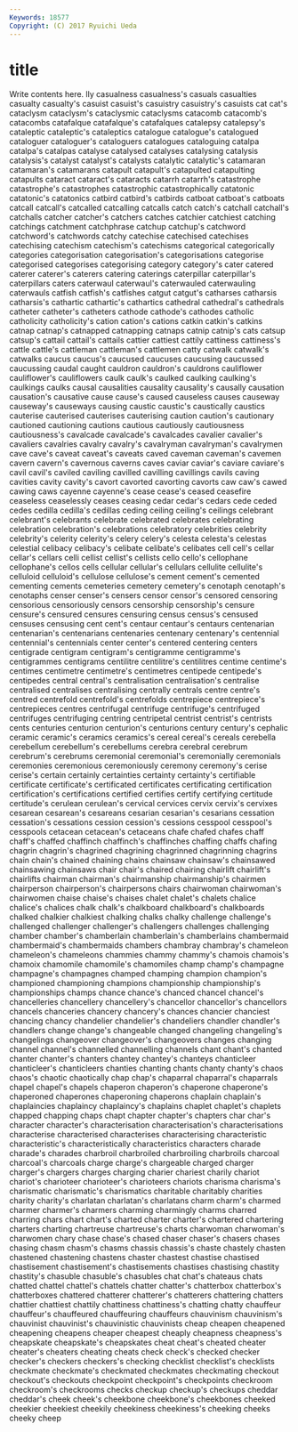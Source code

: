```yaml
---
Keywords: 18577 
Copyright: (C) 2017 Ryuichi Ueda
---
```


# title

Write contents here.
lly casualness
casualness's casuals casualties casualty casualty's casuist casuist's casuistry casuistry's casuists
cat cat's cataclysm cataclysm's cataclysmic cataclysms catacomb catacomb's catacombs catafalque
catafalque's catafalques catalepsy catalepsy's cataleptic cataleptic's cataleptics catalogue catalogue's catalogued
cataloguer cataloguer's cataloguers catalogues cataloguing catalpa catalpa's catalpas catalyse catalysed
catalyses catalysing catalysis catalysis's catalyst catalyst's catalysts catalytic catalytic's catamaran
catamaran's catamarans catapult catapult's catapulted catapulting catapults cataract cataract's cataracts
catarrh catarrh's catastrophe catastrophe's catastrophes catastrophic catastrophically catatonic catatonic's catatonics
catbird catbird's catbirds catboat catboat's catboats catcall catcall's catcalled catcalling
catcalls catch catch's catchall catchall's catchalls catcher catcher's catchers catches
catchier catchiest catching catchings catchment catchphrase catchup catchup's catchword catchword's
catchwords catchy catechise catechised catechises catechising catechism catechism's catechisms categorical
categorically categories categorisation categorisation's categorisations categorise categorised categorises categorising category
category's cater catered caterer caterer's caterers catering caterings caterpillar caterpillar's
caterpillars caters caterwaul caterwaul's caterwauled caterwauling caterwauls catfish catfish's catfishes
catgut catgut's catharses catharsis catharsis's cathartic cathartic's cathartics cathedral cathedral's
cathedrals catheter catheter's catheters cathode cathode's cathodes catholic catholicity catholicity's
cation cation's cations catkin catkin's catkins catnap catnap's catnapped catnapping
catnaps catnip catnip's cats catsup catsup's cattail cattail's cattails cattier
cattiest cattily cattiness cattiness's cattle cattle's cattleman cattleman's cattlemen catty
catwalk catwalk's catwalks caucus caucus's caucused caucuses caucusing caucussed caucussing
caudal caught cauldron cauldron's cauldrons cauliflower cauliflower's cauliflowers caulk caulk's
caulked caulking caulking's caulkings caulks causal causalities causality causality's causally
causation causation's causative cause cause's caused causeless causes causeway causeway's
causeways causing caustic caustic's caustically caustics cauterise cauterised cauterises cauterising
caution caution's cautionary cautioned cautioning cautions cautious cautiously cautiousness cautiousness's
cavalcade cavalcade's cavalcades cavalier cavalier's cavaliers cavalries cavalry cavalry's cavalryman
cavalryman's cavalrymen cave cave's caveat caveat's caveats caved caveman caveman's
cavemen cavern cavern's cavernous caverns caves caviar caviar's caviare caviare's
cavil cavil's caviled caviling cavilled cavilling cavillings cavils caving cavities
cavity cavity's cavort cavorted cavorting cavorts caw caw's cawed cawing
caws cayenne cayenne's cease cease's ceased ceasefire ceaseless ceaselessly ceases
ceasing cedar cedar's cedars cede ceded cedes cedilla cedilla's cedillas
ceding ceiling ceiling's ceilings celebrant celebrant's celebrants celebrate celebrated celebrates
celebrating celebration celebration's celebrations celebratory celebrities celebrity celebrity's celerity celerity's
celery celery's celesta celesta's celestas celestial celibacy celibacy's celibate celibate's
celibates cell cell's cellar cellar's cellars celli cellist cellist's cellists
cello cello's cellophane cellophane's cellos cells cellular cellular's cellulars cellulite
cellulite's celluloid celluloid's cellulose cellulose's cement cement's cemented cementing cements
cemeteries cemetery cemetery's cenotaph cenotaph's cenotaphs censer censer's censers censor
censor's censored censoring censorious censoriously censors censorship censorship's censure censure's
censured censures censuring census census's censused censuses censusing cent cent's
centaur centaur's centaurs centenarian centenarian's centenarians centenaries centenary centenary's centennial
centennial's centennials center center's centered centering centers centigrade centigram centigram's
centigramme centigramme's centigrammes centigrams centilitre centilitre's centilitres centime centime's centimes
centimetre centimetre's centimetres centipede centipede's centipedes central central's centralisation centralisation's
centralise centralised centralises centralising centrally centrals centre centre's centred centrefold
centrefold's centrefolds centrepiece centrepiece's centrepieces centres centrifugal centrifuge centrifuge's centrifuged
centrifuges centrifuging centring centripetal centrist centrist's centrists cents centuries centurion
centurion's centurions century century's cephalic ceramic ceramic's ceramics ceramics's cereal
cereal's cereals cerebella cerebellum cerebellum's cerebellums cerebra cerebral cerebrum cerebrum's
cerebrums ceremonial ceremonial's ceremonially ceremonials ceremonies ceremonious ceremoniously ceremony ceremony's
cerise cerise's certain certainly certainties certainty certainty's certifiable certificate certificate's
certificated certificates certificating certification certification's certifications certified certifies certify certifying
certitude certitude's cerulean cerulean's cervical cervices cervix cervix's cervixes cesarean
cesarean's cesareans cesarian cesarian's cesarians cessation cessation's cessations cession cession's
cessions cesspool cesspool's cesspools cetacean cetacean's cetaceans chafe chafed chafes
chaff chaff's chaffed chaffinch chaffinch's chaffinches chaffing chaffs chafing chagrin
chagrin's chagrined chagrining chagrinned chagrinning chagrins chain chain's chained chaining
chains chainsaw chainsaw's chainsawed chainsawing chainsaws chair chair's chaired chairing
chairlift chairlift's chairlifts chairman chairman's chairmanship chairmanship's chairmen chairperson chairperson's
chairpersons chairs chairwoman chairwoman's chairwomen chaise chaise's chaises chalet chalet's
chalets chalice chalice's chalices chalk chalk's chalkboard chalkboard's chalkboards chalked
chalkier chalkiest chalking chalks chalky challenge challenge's challenged challenger challenger's
challengers challenges challenging chamber chamber's chamberlain chamberlain's chamberlains chambermaid chambermaid's
chambermaids chambers chambray chambray's chameleon chameleon's chameleons chammies chammy chammy's
chamois chamois's chamoix chamomile chamomile's chamomiles champ champ's champagne champagne's
champagnes champed champing champion champion's championed championing champions championship championship's
championships champs chance chance's chanced chancel chancel's chancelleries chancellery chancellery's
chancellor chancellor's chancellors chancels chanceries chancery chancery's chances chancier chanciest
chancing chancy chandelier chandelier's chandeliers chandler chandler's chandlers change change's
changeable changed changeling changeling's changelings changeover changeover's changeovers changes changing
channel channel's channelled channelling channels chant chant's chanted chanter chanter's
chanters chantey chantey's chanteys chanticleer chanticleer's chanticleers chanties chanting chants
chanty chanty's chaos chaos's chaotic chaotically chap chap's chaparral chaparral's
chaparrals chapel chapel's chapels chaperon chaperon's chaperone chaperone's chaperoned chaperones
chaperoning chaperons chaplain chaplain's chaplaincies chaplaincy chaplaincy's chaplains chaplet chaplet's
chaplets chapped chapping chaps chapt chapter chapter's chapters char char's
character character's characterisation characterisation's characterisations characterise characterised characterises characterising characteristic
characteristic's characteristically characteristics characters charade charade's charades charbroil charbroiled charbroiling
charbroils charcoal charcoal's charcoals charge charge's chargeable charged charger charger's
chargers charges charging charier chariest charily chariot chariot's charioteer charioteer's
charioteers chariots charisma charisma's charismatic charismatic's charismatics charitable charitably charities
charity charity's charlatan charlatan's charlatans charm charm's charmed charmer charmer's
charmers charming charmingly charms charred charring chars chart chart's charted
charter charter's chartered chartering charters charting chartreuse chartreuse's charts charwoman
charwoman's charwomen chary chase chase's chased chaser chaser's chasers chases
chasing chasm chasm's chasms chassis chassis's chaste chastely chasten chastened
chastening chastens chaster chastest chastise chastised chastisement chastisement's chastisements chastises
chastising chastity chastity's chasuble chasuble's chasubles chat chat's chateaus chats
chatted chattel chattel's chattels chatter chatter's chatterbox chatterbox's chatterboxes chattered
chatterer chatterer's chatterers chattering chatters chattier chattiest chattily chattiness chattiness's
chatting chatty chauffeur chauffeur's chauffeured chauffeuring chauffeurs chauvinism chauvinism's chauvinist
chauvinist's chauvinistic chauvinists cheap cheapen cheapened cheapening cheapens cheaper cheapest
cheaply cheapness cheapness's cheapskate cheapskate's cheapskates cheat cheat's cheated cheater
cheater's cheaters cheating cheats check check's checked checker checker's checkers
checkers's checking checklist checklist's checklists checkmate checkmate's checkmated checkmates checkmating
checkout checkout's checkouts checkpoint checkpoint's checkpoints checkroom checkroom's checkrooms checks
checkup checkup's checkups cheddar cheddar's cheek cheek's cheekbone cheekbone's cheekbones
cheeked cheekier cheekiest cheekily cheekiness cheekiness's cheeking cheeks cheeky cheep
